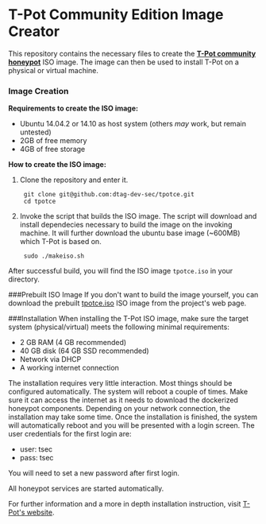 # T-Pot Community Edition Image Creator

This repository contains the necessary files to create the **[T-Pot community honeypot](http://dtag-dev-sec.github.io/)**  ISO image. 
The image can then be used to install T-Pot on a physical or virtual machine. 

### Image Creation
**Requirements to create the ISO image:**
- Ubuntu 14.04.2 or 14.10 as host system (others *may* work, but remain untested)
- 2GB of free memory  
- 4GB of free storage 

**How to create the ISO image:**

1. Clone the repository and enter it. 
    
        git clone git@github.com:dtag-dev-sec/tpotce.git
        cd tpotce

2. Invoke the script that builds the ISO image. 
The script will download and install dependecies necessary to build the image on the invoking machine. It will further download the ubuntu base image (~600MB) which T-Pot is based on. 

        sudo ./makeiso.sh
After successful build, you will find the ISO image `tpotce.iso` in your directory. 


###Prebuilt ISO Image
If you don't want to build the image yourself, you can download the prebuilt [tpotce.iso](http://dtag-dev-sec.github.io/tpotce.iso) ISO image from the project's web page. 

###Installation
When installing the T-Pot ISO image, make sure the target system (physical/virtual) meets the following minimal requirements:
- 2 GB RAM (4 GB recommended)
- 40 GB disk (64 GB SSD recommended)
- Network via DHCP
- A working internet connection

The installation requires very little interaction. Most things should be configured automatically. The system will reboot a couple of times. Make sure it can access the internet as it needs to download the dockerized honeypot components. Depending on your network connection, the installation may take some time. 
Once the installation is finished, the system will automatically reboot and you will be presented with a login screen. The user credentials for the first login are:
- user: tsec 
- pass: tsec

You will need to set a new password after first login.

All honeypot services are started automatically.  

For further information and a more in depth installation instruction, visit [T-Pot's website](http://dtag-dev-sec.github.io/).
